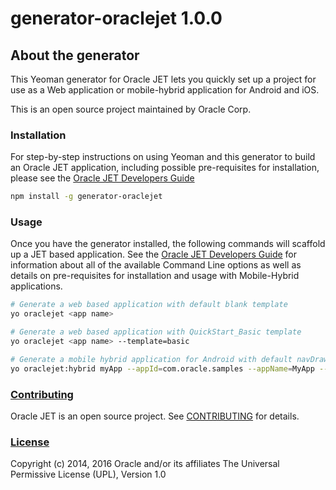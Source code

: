 # generator-oraclejet 1.0.0

## About the generator
This Yeoman generator for Oracle JET lets you quickly set up a project for use as a Web application or mobile-hybrid application for Android and iOS. 

This is an open source project maintained by Oracle Corp.

### Installation
For step-by-step instructions on using Yeoman and this generator to build an Oracle JET application, including possible pre-requisites for installation, please see the [Oracle JET Developers Guide](http://docs.oracle.com/middleware/jet200/jet/)
```bash
npm install -g generator-oraclejet
```

### Usage
Once you have the generator installed, the following commands will scaffold up a JET based application. See the [Oracle JET Developers Guide](http://docs.oracle.com/middleware/jet200/jet/) for information about all of the available Command Line options as well as details on pre-requisites for installation and usage with Mobile-Hybrid applications.

```bash
# Generate a web based application with default blank template
yo oraclejet <app name>
```
```bash
# Generate a web based application with QuickStart_Basic template
yo oraclejet <app name> --template=basic
```
```bash
# Generate a mobile hybrid application for Android with default navDrawer template
yo oraclejet:hybrid myApp --appId=com.oracle.samples --appName=MyApp --template=navDrawer --platforms=android
```

### [Contributing](https://github.com/oracle/generator-oraclejet/tree/master/CONTRIBUTING.md)
Oracle JET is an open source project. See 
[CONTRIBUTING](https://github.com/oracle/generator-oraclejet/tree/master/CONTRIBUTING.md)
for details.

### [License](https://github.com/oracle/generator-oraclejet/tree/master/LICENSE.md)
Copyright (c) 2014, 2016 Oracle and/or its affiliates
The Universal Permissive License (UPL), Version 1.0